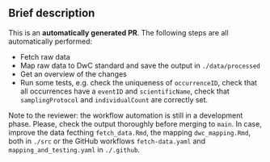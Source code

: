 ## Brief description

This is an **automatically generated PR**. 
The following steps are all automatically performed:

- Fetch raw data
- Map raw data to DwC standard and save the output in `./data/processed`
- Get an overview of the changes
- Run some tests, e.g. check the uniqueness of `occurrenceID`, check that all occurrences have a `eventID` and `scientificName`, check that `samplingProtocol` and `individualCount` are correctly set.

Note to the reviewer: the workflow automation is still in a development phase. Please, check the output thoroughly before merging to `main`. In case, improve the data fecthing  `fetch_data.Rmd`, the  mapping `dwc_mapping.Rmd`, both in  `./src` or  the GitHub workflows  `fetch-data.yaml` and  `mapping_and_testing.yaml` in `./.github`.
